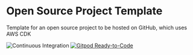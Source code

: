 # Open Source Project Template
Template for an open source project to be hosted on GitHub, which uses AWS CDK

![Continuous Integration](https://github.com/mscribe/aws-cdk-project-template/workflows/continuous%20integration/badge.svg)
[![Gitpod Ready-to-Code](https://img.shields.io/badge/Gitpod-ready--to--code-blue?logo=gitpod)](https://gitpod.io/#https://github.com/mscribe/aws-cdk-project-template)
